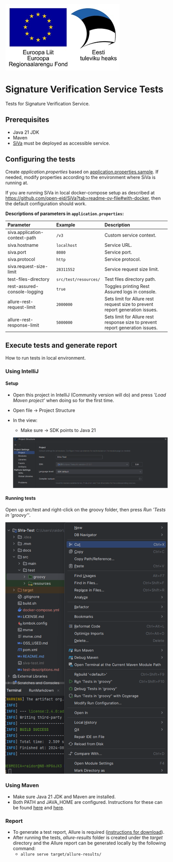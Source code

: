 ![EU Regional Development Fund](docs/img/EL_Regionaalarengu_Fond_horisontaalne-vaike.jpg)

# Signature Verification Service Tests

Tests for Signature Verification Service.

## Prerequisites

- Java 21 JDK
- Maven
- [SiVa](https://github.com/open-eid/SiVa) must be deployed as accessible service.

## Configuring the tests

Create _application.properties_ based on [application.properties.sample](src/test/resources/application.properties.sample).
If needed, modify properties according to the
environment where SiVa is running at.

If you are running SiVa in local docker-compose setup as described at
https://github.com/open-eid/SiVa?tab=readme-ov-file#with-docker, then the default configuration should work.

**Descriptions of parameters in `application.properties`:**

| Parameter                     | Example               | Description                                                                   |
|:------------------------------|:----------------------|:------------------------------------------------------------------------------|
| siva.application-context-path | `/v3`                 | Custom service context.                                                       |
| siva.hostname                 | `localhost`           | Service URL.                                                                  |
| siva.port                     | `8080`                | Service port.                                                                 |
| siva.protocol                 | `http`                | Service protocol.                                                             |
| siva.request-size-limit       | `28311552`            | Service request size limit.                                                   |
| test-files-directory          | `src/test/resources/` | Test files directory path.                                                    |
| rest-assured-console-logging  | `true`                | Toggles printing Rest Assured logs in console.                                |
| allure-rest-request-limit     | `2000000`             | Sets limit for Allure rest request size to prevent report generation issues.  |
| allure-rest-response-limit    | `5000000`             | Sets limit for Allure rest response size to prevent report generation issues. |

## Execute tests and generate report

How to run tests in local environment.

### Using IntelliJ

#### Setup

- Open this project in IntelliJ (Community version will do) and press _'Load Maven project'_ when doing so for the first time.
- Open file -> Project Structure
- In the view:
    - Make sure -> SDK points to Java 21

  ![Project Structure](docs/img/Project_Structure.png)

#### Running tests

Open up src/test and right-click on the groovy folder, then press _Run 'Tests in 'groovy''_.

![Running tests](docs/img/Run_tests.png)

### Using Maven

- Make sure Java 21 JDK and Maven are installed. 
- Both PATH and JAVA_HOME are configured. Instructions for these can be found [here](https://www.baeldung.com/java-home-on-windows-7-8-10-mac-os-x-linux) and [here](https://www.tutorialspoint.com/maven/maven_environment_setup.htm).

### Report

- To generate a test report, Allure is required ([instructions for download](https://docs.qameta.io/allure/#_installing_a_commandline)).
- After running the tests, _allure-results_ folder is created under the _target_ directory and the Allure report can be generated locally by the following command:
  - `allure serve target/allure-results/`
